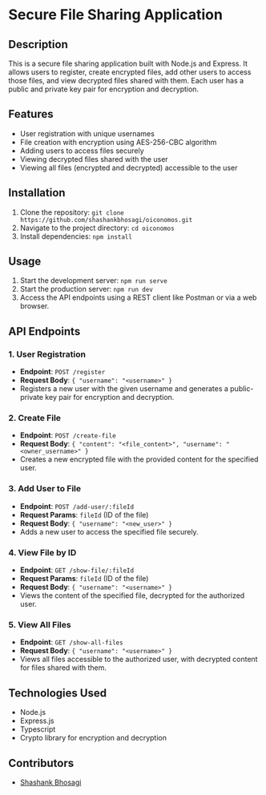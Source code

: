 # Secure File Sharing Application

## Description

This is a secure file sharing application built with Node.js and Express. It allows users to register, create encrypted files, add other users to access those files, and view decrypted files shared with them. Each user has a public and private key pair for encryption and decryption.

## Features

- User registration with unique usernames
- File creation with encryption using AES-256-CBC algorithm
- Adding users to access files securely
- Viewing decrypted files shared with the user
- Viewing all files (encrypted and decrypted) accessible to the user

## Installation

1. Clone the repository: `git clone https://github.com/shashankbhosagi/oiconomos.git`
2. Navigate to the project directory: `cd oiconomos`
3. Install dependencies: `npm install`

## Usage

1. Start the development server: `npm run serve`
2. Start the production server: `npm run dev`
3. Access the API endpoints using a REST client like Postman or via a web browser.

## API Endpoints

### 1. User Registration

- **Endpoint**: `POST /register`
- **Request Body**: `{ "username": "<username>" }`
- Registers a new user with the given username and generates a public-private key pair for encryption and decryption.

### 2. Create File

- **Endpoint**: `POST /create-file`
- **Request Body**: `{ "content": "<file_content>", "username": "<owner_username>" }`
- Creates a new encrypted file with the provided content for the specified user.

### 3. Add User to File

- **Endpoint**: `POST /add-user/:fileId`
- **Request Params**: `fileId` (ID of the file)
- **Request Body**: `{ "username": "<new_user>" }`
- Adds a new user to access the specified file securely.

### 4. View File by ID

- **Endpoint**: `GET /show-file/:fileId`
- **Request Params**: `fileId` (ID of the file)
- **Request Body**: `{ "username": "<username>" }`
- Views the content of the specified file, decrypted for the authorized user.

### 5. View All Files

- **Endpoint**: `GET /show-all-files`
- **Request Body**: `{ "username": "<username>" }`
- Views all files accessible to the authorized user, with decrypted content for files shared with them.

## Technologies Used

- Node.js
- Express.js
- Typescript
- Crypto library for encryption and decryption

## Contributors

- [Shashank Bhosagi](https://github.com/shashankbhosagi)
